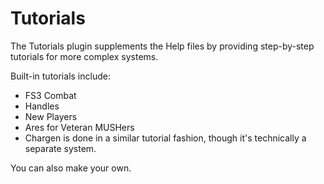 Tutorials
====

The Tutorials plugin supplements the Help files by providing step-by-step tutorials for more complex systems.

Built-in tutorials include:

* FS3 Combat
* Handles
* New Players
* Ares for Veteran MUSHers
* Chargen is done in a similar tutorial fashion, though it's technically a separate system.

You can also make your own.